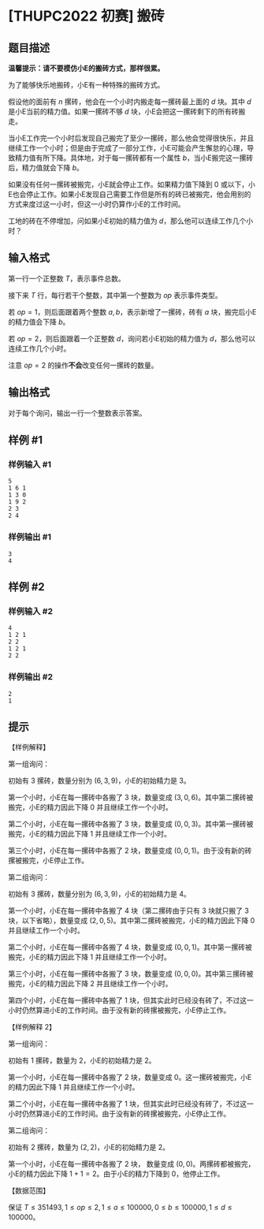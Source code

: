 # [THUPC2022 初赛] 搬砖

## 题目描述

**温馨提示：请不要模仿小E的搬砖方式，那样很累。**

为了能够快乐地搬砖，小E有一种特殊的搬砖方式。

假设他的面前有 $n$ 摞砖，他会在一个小时内搬走每一摞砖最上面的 $d$ 块。其中 $d$ 是小E当前的精力值。如果一摞砖不够 $d$ 块，小E会把这一摞砖剩下的所有砖搬走。

当小E工作完一个小时后发现自己搬完了至少一摞砖，那么他会觉得很快乐，并且继续工作一个小时；但是由于完成了一部分工作，小E可能会产生懈怠的心理，导致精力值有所下降。具体地，对于每一摞砖都有一个属性 $b$，当小E搬完这一摞砖后，精力值就会下降 $b$。

如果没有任何一摞砖被搬完，小E就会停止工作。如果精力值下降到 $0$ 或以下，小E也会停止工作。如果小E发现自己需要工作但是所有的砖已被搬完，他会用别的方式来度过这一小时，但这一小时仍算作小E的工作时间。

工地的砖在不停增加，问如果小E初始的精力值为 $d$，那么他可以连续工作几个小时？

## 输入格式

第一行一个正整数 $T$，表示事件总数。

接下来 $T$ 行，每行若干个整数，其中第一个整数为 $op$ 表示事件类型。

若 $op=1$，则后面跟着两个整数 $a,b$，表示新增了一摞砖，砖有 $a$ 块，搬完后小E的精力值会下降 $b$。

若 $op=2$，则后面跟着一个正整数 $d$，询问若小E初始的精力值为 $d$，那么他可以连续工作几个小时。

注意 $op=2$ 的操作**不会**改变任何一摞砖的数量。

## 输出格式

对于每个询问，输出一行一个整数表示答案。

## 样例 #1

### 样例输入 #1
```
5
1 6 1
1 3 0
1 9 2
2 3
2 4
```

### 样例输出 #1

```
3
4
```

## 样例 #2

### 样例输入 #2
```
4
1 2 1
2 2
1 2 1
2 2
```

### 样例输出 #2

```
2
1
```

## 提示

【样例解释】

第一组询问：

初始有 $3$ 摞砖，数量分别为 $(6,3,9)$，小E的初始精力是 $3$。

第一个小时，小E在每一摞砖中各搬了 $3$ 块，数量变成 $(3,0,6)$。其中第二摞砖被搬完，小E的精力因此下降 $0$ 并且继续工作一个小时。

第二个小时，小E在每一摞砖中各搬了 $3$ 块，数量变成 $(0,0,3)$。其中第一摞砖被搬完，小E的精力因此下降 $1$ 并且继续工作一个小时。

第三个小时，小E在每一摞砖中各搬了 $2$ 块，数量变成 $(0,0,1)$。由于没有新的砖摞被搬完，小E停止工作。

第二组询问：

初始有 $3$​ 摞砖，数量分别为 $(6,3,9)$，小E的初始精力是 $4$。

第一个小时，小E在每一摞砖中各搬了 $4$ 块（第二摞砖由于只有 $3$ 块就只搬了 $3$ 块，以下省略），数量变成 $(2,0,5)$。其中第二摞砖被搬完，小E的精力因此下降 $0$ 并且继续工作一个小时。

第二个小时，小E在每一摞砖中各搬了 $4$ 块，数量变成 $(0,0,1)$。其中第一摞砖被搬完，小E的精力因此下降 $1$ 并且继续工作一个小时。

第三个小时，小E在每一摞砖中各搬了 $3$ 块，数量变成 $(0,0,0)$。其中第三摞砖被搬完，小E的精力因此下降 $2$ 并且继续工作一个小时。

第四个小时，小E在每一摞砖中各搬了 $1$ 块，但其实此时已经没有砖了，不过这一小时仍然算进小E的工作时间。由于没有新的砖摞被搬完，小E停止工作。

【样例解释 2】

第一组询问：

初始有 $1$ 摞砖，数量为 $2$，小E的初始精力是 $2$。

第一个小时，小E在每一摞砖中各搬了 $2$ 块，数量变成 $0$。这一摞砖被搬完，小E的精力因此下降 $1$ 并且继续工作一个小时。

第二个小时，小E在每一摞砖中各搬了 $1$ 块，但其实此时已经没有砖了，不过这一小时仍然算进小E的工作时间。由于没有新的砖摞被搬完，小E停止工作。

第二组询问：

初始有 $2$ 摞砖，数量为 $(2,2)$，小E的初始精力是 $2$。

第一个小时，小E在每一摞砖中各搬了 $2$ 块， 数量变成 $(0,0)$。两摞砖都被搬完，小E的精力因此下降 $1+1=2$。由于小E的精力下降到 $0$，他停止工作。

【数据范围】

保证 $T\le 351493,1\le op\le 2,1\le a\le 100000,0\le b\le 100000,1\le d \le 100000$。
